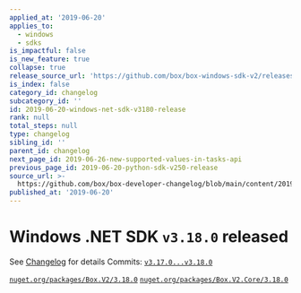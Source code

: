 ```yaml
---
applied_at: '2019-06-20'
applies_to:
  - windows
  - sdks
is_impactful: false
is_new_feature: true
collapse: true
release_source_url: 'https://github.com/box/box-windows-sdk-v2/releases/tag/v3.18.0'
is_index: false
category_id: changelog
subcategory_id: ''
id: 2019-06-20-windows-net-sdk-v3180-release
rank: null
total_steps: null
type: changelog
sibling_id: ''
parent_id: changelog
next_page_id: 2019-06-26-new-supported-values-in-tasks-api
previous_page_id: 2019-06-20-python-sdk-v250-release
source_url: >-
  https://github.com/box/box-developer-changelog/blob/main/content/2019/06-20-windows-net-sdk-v3180-release.md
published_at: '2019-06-20'
---
```

# Windows .NET SDK `v3.18.0` released

See [Changelog](https://github.com/box/box-windows-sdk-v2/blob/master/CHANGELOG.md#3180) for details
Commits: [`v3.17.0...v3.18.0`](https://github.com/box/box-windows-sdk-v2/compare/`v3.17.0...v3.18.0`)

[`nuget.org/packages/Box.V2/3.18.0`](https://www.nuget.org/packages/Box.V2/3.18.0)
[`nuget.org/packages/Box.V2.Core/3.18.0`](https://www.nuget.org/packages/Box.V2.Core/3.18.0)
